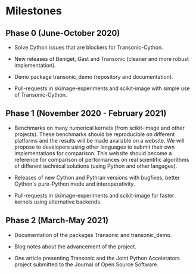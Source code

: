 # Milestones

## Phase 0 (June-October 2020)

- Solve Cython issues that are blockers for Transonic-Cython.

- New releases of Beniget, Gast and Transonic (cleaner and more robust
implementation).

- Demo package transonic_demo (repository and documentation).

- Pull-requests in skimage-experiments and scikit-image with simple use of
Transonic-Cython.

## Phase 1 (November 2020 - February 2021)

- Benchmarks on many numerical kernels (from scikit-image and other projects).
These benchmarks should be reproducible on different platforms and the results
will be made available on a website. We will propose to developers using other
languages to submit their own implementations for comparison. This website
should become a reference for comparison of performances on real scientific
algorithms of different technical solutions (using Python and other langages).

- Releases of new Cython and Pythran versions with bugfixes, better Cython's
pure-Python mode and interoperativity.

- Pull-requests in skimage-experiments and scikit-image for faster kernels
using alternative backends.

## Phase 2 (March-May 2021)

- Documentation of the packages Transonic and transonic_demo.

- Blog notes about the advancement of the project.

- One article presenting Transonic and the Joint Python Accelerators project
submitted to the Journal of Open Source Software.
